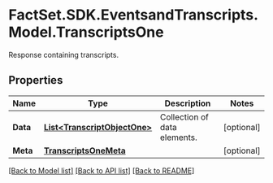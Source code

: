 # FactSet.SDK.EventsandTranscripts.Model.TranscriptsOne
Response containing transcripts.

## Properties

Name | Type | Description | Notes
------------ | ------------- | ------------- | -------------
**Data** | [**List&lt;TranscriptObjectOne&gt;**](TranscriptObjectOne.md) | Collection of data elements. | [optional] 
**Meta** | [**TranscriptsOneMeta**](TranscriptsOneMeta.md) |  | [optional] 

[[Back to Model list]](../README.md#documentation-for-models) [[Back to API list]](../README.md#documentation-for-api-endpoints) [[Back to README]](../README.md)


